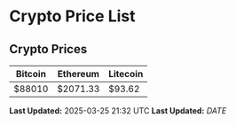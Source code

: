 # Crypto Price List

## Crypto Prices
| Bitcoin | Ethereum | Litecoin |
| ------- | -------- | -------- |
| $88010 | $2071.33 | $93.62 |
**Last Updated:** 2025-03-25 21:32 UTC
**Last Updated:** $DATE$
